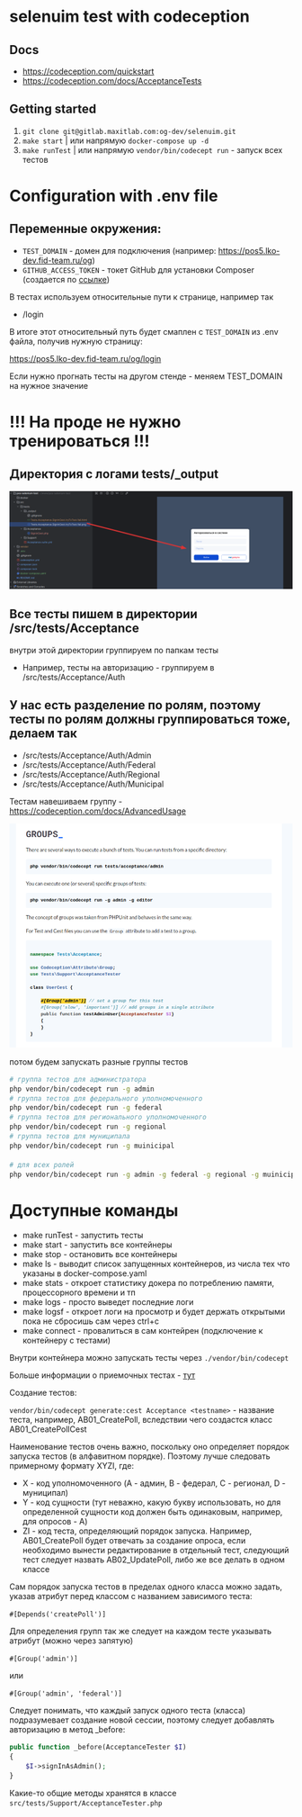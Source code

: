 # selenuim test with codeception

## Docs
- https://codeception.com/quickstart
- https://codeception.com/docs/AcceptanceTests 

## Getting started

1. `git clone git@gitlab.maxitlab.com:og-dev/selenuim.git`
2. `make start`  |  или напрямую `docker-compose up -d`
3. `make runTest` | или напрямую `vendor/bin/codecept run`  - запуск всех тестов

# Configuration with .env file

## Переменные окружения:
* `TEST_DOMAIN` - домен для подключения (например: https://pos5.lko-dev.fid-team.ru/og)
* `GITHUB_ACCESS_TOKEN` - токет GitHub для установки Composer (создается по [ссылке](https://github.com/settings/tokens/new?scopes=&description=composer_2024))

В тестах используем относительные пути к странице, например так 

- /login

В итоге этот относительный путь будет смаплен с `TEST_DOMAIN` из .env файла, получив нужную страницу:

https://pos5.lko-dev.fid-team.ru/og/login

Если нужно прогнать тесты на другом стенде - меняем TEST_DOMAIN на нужное значение

# !!! На проде не нужно тренироваться !!!

## Директория с логами tests/_output

![img.png](img.png)

## Все тесты пишем в директории /src/tests/Acceptance
внутри этой директории группируем по папкам тесты 
- Например, тесты на авторизацию - группируем в /src/tests/Acceptance/Auth

## У нас есть разделение по ролям, поэтому тесты по ролям должны группироваться тоже, делаем так
  - /src/tests/Acceptance/Auth/Admin  
  - /src/tests/Acceptance/Auth/Federal
  - /src/tests/Acceptance/Auth/Regional
  - /src/tests/Acceptance/Auth/Municipal

Тестам навешиваем группу - https://codeception.com/docs/AdvancedUsage

![img_1.png](img_1.png)

потом будем запускать разные группы тестов 
```bash
# группа тестов для администратора
php vendor/bin/codecept run -g admin
# группа тестов для федерального уполномоченного
php vendor/bin/codecept run -g federal
# группа тестов для регионального уполномоченного
php vendor/bin/codecept run -g regional
# группа тестов для муниципала
php vendor/bin/codecept run -g muinicipal

# для всех ролей 
php vendor/bin/codecept run -g admin -g federal -g regional -g muinicipal

```

# Доступные команды 
- make runTest - запустить тесты
- make start - запустить все контейнеры
- make stop - остановить все контейнеры 
- make ls - выводит список запущенных контейнеров, из числа тех что указаны в docker-compose.yaml
- make stats - откроет статистику докера по потреблению памяти, процессорного времени и тп
- make logs - просто выведет последние логи
- make logsf - откроет логи на просмотр и будет держать открытыми пока не сбросишь сам через ctrl+c
- make connect - провалиться в сам контейрен (подключение к контейнеру с тестами)

Внутри контейнера можно запускать тесты через `./vendor/bin/codecept`

Больше информации о приемочных тестах - [тут](https://codeception.com/docs/GettingStarted)


Создание тестов:

`vendor/bin/codecept generate:cest Acceptance <testname>`
<testname> - название теста, например, AB01_CreatePoll, вследствии чего создастся класс AB01_CreatePollCest

Наименование тестов очень важно, поскольку оно определяет порядок запуска тестов (в алфавитном порядке).
Поэтому лучше следовать примерному формату XYZI, где:

- X - код уполномоченного (A - админ, B - федерал, C - регионал, D - муниципал)
- Y - код сущности (тут неважно, какую букву использовать, но для определенной сущности код должен быть одинаковым, например, для опросов - A)
- ZI - код теста, определяющий порядок запуска. Например, AB01_CreatePoll будет отвечать за создание опроса, если необходимо вынести редактирование в отдельный тест, следующий тест следует назвать AB02_UpdatePoll, либо же все делать в одном классе

Сам порядок запуска тестов в пределах одного класса можно задать, указав атрибут перед классом с названием зависимого теста:

`#[Depends('createPoll')]`

Для определения групп так же следует на каждом тесте указывать атрибут (можно через запятую)

`#[Group('admin')]`

или

`#[Group('admin', 'federal')]`

Следует понимать, что каждый запуск одного теста (класса) подразумевает создание новой сессии, поэтому следует добавлять авторизацию в метод _before:

```php
public function _before(AcceptanceTester $I)
{
    $I->signInAsAdmin();
}
```

Какие-то общие методы хранятся в классе `src/tests/Support/AcceptanceTester.php`
